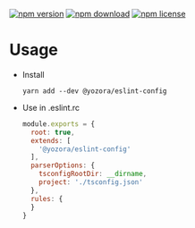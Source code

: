 [![npm version](https://img.shields.io/npm/v/@yozora/eslint-config.svg)](https://www.npmjs.com/package/@yozora/eslint-config)
[![npm download](https://img.shields.io/npm/dm/@yozora/eslint-config.svg)](https://www.npmjs.com/package/@yozora/eslint-config)
[![npm license](https://img.shields.io/npm/l/@yozora/eslint-config.svg)](https://www.npmjs.com/package/@yozora/eslint-config)


# Usage

  * Install
    ```console
    yarn add --dev @yozora/eslint-config
    ```

  * Use in .eslint.rc
    ```javascript
    module.exports = {
      root: true,
      extends: [
        '@yozora/eslint-config'
      ],
      parserOptions: {
        tsconfigRootDir: __dirname,
        project: './tsconfig.json'
      },
      rules: {
      }
    }
    ```
